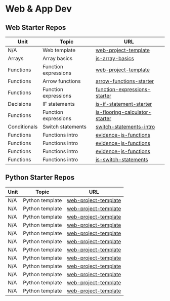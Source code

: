 # Web & App Dev

## Web Starter Repos

| Unit 	         | Topic 	                   | URL 	                                                                                          |
|------	         |-------	                   |----------	                                                                                    |
| N/A   	       | Web template              | [web-project-template](https://github.com/bengal865/web-project-templates)  	                  |
| Arrays  	     | Array basics              | [js-array-basics](https://github.com/bengal865/array-basics)  	                                |
| Functions      | Function expressions      | [web-project-template](https://github.com/bengal865/web-project-templates)  	                  |
| Functions      | Arrow functions           | [arrow-functions-starter](https://github.com/bengal865/arrow-functions-starter)	              |
| Functions      | Function expressions      | [function-expressions-starter](https://github.com/bengal865/function-expressions-starter)      |
| Decisions      | IF statements             | [js-if-statement-starter](https://github.com/bengal865/js-if-statement-starter) 	              |
| Functions      | Function expressions      | [js-flooring-calculator-starter](https://github.com/bengal865/flooring-calculator-start)  	    |
| Conditionals   | Switch statements         | [switch-statements-intro](https://github.com/bengal865/switch-statement-js-starter)      	    |
| Functions      | Functions intro           |  [evidence-js-functions](https://github.com/bengal865/evidence-js-functions-starter)      	    |
| Functions      | Functions intro           |  [evidence-js-functions](https://github.com/bengal865/evidence-js-functions-starter)      	    |
| Functions      | Functions intro           |  [evidence-js-functions](https://github.com/bengal865/evidence-js-functions-starter)      	    |
| Functions      | Functions intro           |  [js-switch-statements](https://github.com/bengal865/switch-statement-js-starter)      	    |

## Python Starter Repos

| Unit 	    | Topic 	           | URL 	                                                                              |
|------	    |-------	           |-----	                                                                              |
| N/A   	  | Python template    | [web-project-template](https://github.com/bengal865/web-project-templates)  	      |
| N/A   	  | Python template    | [web-project-template](https://github.com/bengal865/web-project-templates)  	      |
| N/A   	  | Python template    | [web-project-template](https://github.com/bengal865/web-project-templates)  	      |
| N/A   	  | Python template    | [web-project-template](https://github.com/bengal865/web-project-templates)  	      |
| N/A   	  | Python template    | [web-project-template](https://github.com/bengal865/web-project-templates)  	      |
| N/A   	  | Python template    | [web-project-template](https://github.com/bengal865/web-project-templates)  	      |
| N/A   	  | Python template    | [web-project-template](https://github.com/bengal865/web-project-templates)  	      |
| N/A   	  | Python template    | [web-project-template](https://github.com/bengal865/web-project-templates)  	      |
| N/A   	  | Python template    | [web-project-template](https://github.com/bengal865/web-project-templates)  	      |
| N/A   	  | Python template    | [web-project-template](https://github.com/bengal865/web-project-templates)  	      |
| N/A   	  | Python template    | [web-project-template](https://github.com/bengal865/web-project-templates)  	      |
| N/A   	  | Python template    | [web-project-template](https://github.com/bengal865/web-project-templates)  	      |


